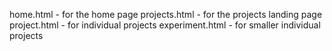 home.html -  for the home page
projects.html - for the projects landing page
project.html - for individual projects
experiment.html - for smaller individual projects
